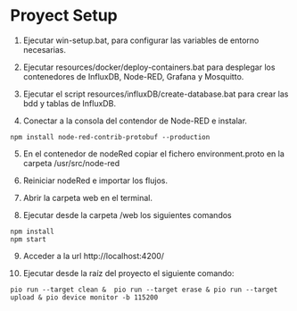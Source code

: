 # Proyect Setup

1. Ejecutar win-setup.bat, para configurar las variables de entorno necesarias.

2. Ejecutar resources/docker/deploy-containers.bat para desplegar los contenedores de InfluxDB, Node-RED, Grafana y Mosquitto.

3. Ejecutar el script resources/influxDB/create-database.bat para crear las bdd y tablas de InfluxDB.

4. Conectar a la consola del contendor de Node-RED e instalar.

```
npm install node-red-contrib-protobuf --production
```

5. En el contenedor de nodeRed copiar el fichero environment.proto en la carpeta /usr/src/node-red

6. Reiniciar nodeRed e importar los flujos.

7. Abrir la carpeta web en el terminal.

8. Ejecutar desde la carpeta /web los siguientes comandos

```
npm install
npm start
```

9. Acceder a la url http://localhost:4200/

9. Ejecutar desde la raíz del proyecto el siguiente comando:

```
pio run --target clean &  pio run --target erase & pio run --target upload & pio device monitor -b 115200
```

